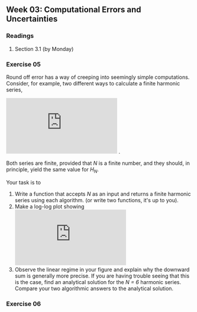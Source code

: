 ## Week 03: Computational Errors and Uncertainties

### Readings

 1. Section 3.1 (by Monday)

### Exercise 05
Round off error has a way of creeping into seemingly simple computations.
Consider, for example, two different ways to calculate a finite harmonic 
series,

![equation](https://latex.codecogs.com/gif.latex?%5Clarge%20H_N%5E%7B%5Crm%20up%7D%20%3D%20%5Csum_%7Bn%3D1%7D%5E%7BN%7D%5Cfrac%7B1%7D%7Bn%7D%5C%20%5Ctextrm%7B%20and%20%7D%5C%20H_N%5E%7B%5Crm%20dn%7D%20%3D%20%5Csum_%7Bn%3DN%7D%5E%7B1%7D%5Cfrac%7B1%7D%7Bn%7D) .

Both series are finite, provided that _N_ is a finite number, and they 
should, in principle, yield the same value for _H<sub>N</sub>_. 

Your task is to
 1. Write a function that accepts _N_ as an input and returns a finite 
    harmonic series using each algorithm. (or write two functions, it's
    up to you).
 2. Make a log-log plot showing &nbsp;&nbsp;
    ![equation](https://latex.codecogs.com/gif.latex?%5Clarge%20%5Cfrac%7BH_N%5E%7B%5Crm%20up%7D%20-%20H_N%5E%7B%5Crm%20dn%7D%7D%7B%7CH_N%5E%7B%5Crm%20up%7D%7C%20&plus;%20%7CH_N%5E%7B%5Crm%20dn%7D%7C%7D%20%5Ctextrm%7B%20vs%20%7D%20N)
 3. Observe the linear regime in your figure and explain why the downward
    sum is generally more precise. If you are having trouble seeing that
    this is the case, find an analytical solution for the _N = 6_ harmonic
    series. Compare your two algorithmic answers to the analytical solution.

### Exercise 06

